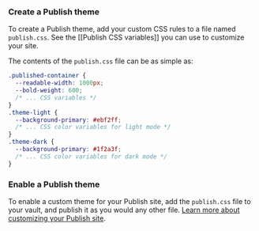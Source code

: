 ### Create a Publish theme

To create a Publish theme, add your custom CSS rules to a file named `publish.css`. See the [[Publish CSS variables]] you can use to customize your site.

The contents of the `publish.css` file can be as simple as:

```css
.published-container {
  --readable-width: 1000px;
  --bold-weight: 600;
  /* ... CSS variables */
}
.theme-light {
  --background-primary: #ebf2ff;
  /* ... CSS color variables for light mode */
}
.theme-dark {
  --background-primary: #1f2a3f;
  /* ... CSS color variables for dark mode */
}
```

### Enable a Publish theme

To enable a custom theme for your Publish site, add the `publish.css` file to your vault, and publish it as you would any other file. [Learn more about customizing your Publish site](https://help.obsidian.md/Obsidian+Publish/Customize+your+site).
